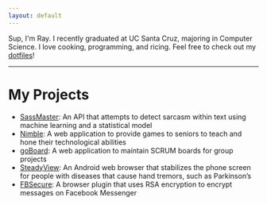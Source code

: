 ```yaml
---
layout: default
---
```


Sup, I'm Ray.  I recently graduated at UC Santa Cruz, majoring in
Computer Science.  I love cooking, programming, and ricing.  Feel free
to check out my [dotfiles](https://github.com/LotSX/dotfiles)!
* * *

# My Projects

* [SassMaster](https://github.com/Cheekyshroom/sassmaster2018): An API
that attempts to detect sarcasm within text using machine learning and a
statistical model
* [Nimble](https://github.com/heagleucsc/Nimble): A web application to
provide games to seniors to teach and hone their technological
abilities
* [goBoard](https://github.com/kis87988/goBoard): A web application to
maintain SCRUM boards for group projects
* [SteadyView](https://github.com/Hack-UCSC-2017/SteadyView): An Android
web browser that stabilizes the phone screen for people with diseases
that cause hand tremors, such as Parkinson’s
* [FBSecure](https://github.com/Hack-UCSC-2016/FBSecure): A browser
plugin that uses RSA encryption to encrypt messages on Facebook Messenger
